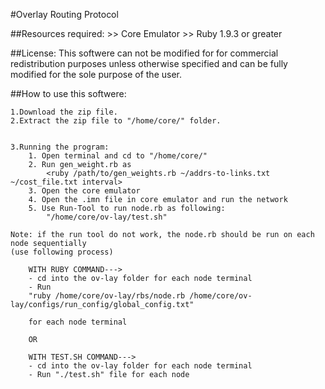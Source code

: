 #Overlay Routing Protocol

##Resources required:
		>> Core Emulator
		>> Ruby 1.9.3 or greater

##License:
	This softwere can not be modified for for commercial redistribution purposes
	unless otherwise specified and can be fully modified for the sole purpose of the user.

##How to use this softwere:
		
	1.Download the zip file.
	2.Extract the zip file to "/home/core/" folder.


	3.Running the program:
		1. Open terminal and cd to "/home/core/"
		2. Run gen_weight.rb as 
			<ruby /path/to/gen_weights.rb ~/addrs-to-links.txt ~/cost_file.txt interval>
		3. Open the core emulator
		4. Open the .imn file in core emulator and run the network
		5. Use Run-Tool to run node.rb as following:
			"/home/core/ov-lay/test.sh"
			
	Note: if the run tool do not work, the node.rb should be run on each node sequentially
	(use following process)

		WITH RUBY COMMAND--->
		- cd into the ov-lay folder for each node terminal
		- Run 
		"ruby /home/core/ov-lay/rbs/node.rb /home/core/ov-lay/configs/run_config/global_config.txt" 
			
		for each node terminal

		OR

		WITH TEST.SH COMMAND--->
		- cd into the ov-lay folder for each node terminal
		- Run "./test.sh" file for each node




